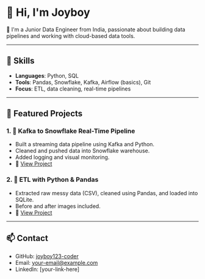 # 👋 Hi, I'm Joyboy

🎯 I'm a Junior Data Engineer from India, passionate about building data pipelines and working with cloud-based data tools.

---

## 📌 Skills
- **Languages**: Python, SQL
- **Tools**: Pandas, Snowflake, Kafka, Airflow (basics), Git
- **Focus**: ETL, data cleaning, real-time pipelines

---

## 💼 Featured Projects

### 1. 🔁 Kafka to Snowflake Real-Time Pipeline
- Built a streaming data pipeline using Kafka and Python.
- Cleaned and pushed data into Snowflake warehouse.
- Added logging and visual monitoring.
- 📂 [View Project](https://github.com/joyboy123-coder/Kafka-to-Snowflake)

### 2. 🧹 ETL with Python & Pandas
- Extracted raw messy data (CSV), cleaned using Pandas, and loaded into SQLite.
- Before and after images included.
- 📂 [View Project](https://github.com/joyboy123-coder/ETL-Cleaning-Project)

---

## 📫 Contact
- GitHub: [joyboy123-coder](https://github.com/joyboy123-coder)
- Email: your-email@example.com
- LinkedIn: [your-link-here]

